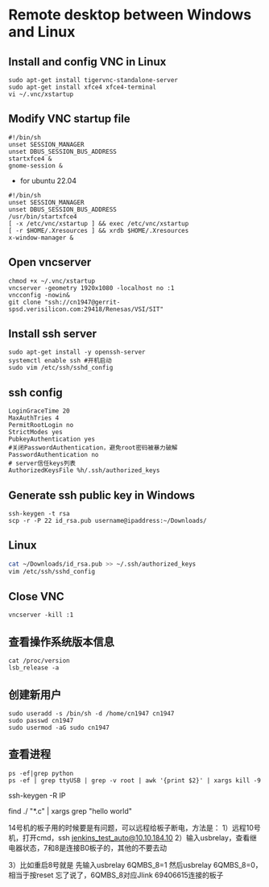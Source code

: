 # Remote desktop between Windows and Linux
## Install and config VNC in Linux
```shell
sudo apt-get install tigervnc-standalone-server
sudo apt-get install xfce4 xfce4-terminal
vi ~/.vnc/xstartup
```
## Modify VNC startup file
``` shell
#!/bin/sh 
unset SESSION_MANAGER
unset DBUS_SESSION_BUS_ADDRESS
startxfce4 &
gnome-session &
```
- for ubuntu 22.04
```shell
#!/bin/sh
unset SESSION_MANAGER
unset DBUS_SESSION_BUS_ADDRESS
/usr/bin/startxfce4
[ -x /etc/vnc/xstartup ] && exec /etc/vnc/xstartup
[ -r $HOME/.Xresources ] && xrdb $HOME/.Xresources
x-window-manager &
```
## Open vncserver
```shell
chmod +x ~/.vnc/xstartup
vncserver -geometry 1920x1080 -localhost no :1
vncconfig -nowin&
git clone "ssh://cn1947@gerrit-spsd.verisilicon.com:29418/Renesas/VSI/SIT"
```
## Install ssh server
```shell
sudo apt-get install -y openssh-server
systemctl enable ssh #开机启动
sudo vim /etc/ssh/sshd_config
```
## ssh config
```shell
LoginGraceTime 20
MaxAuthTries 4
PermitRootLogin no
StrictModes yes
PubkeyAuthentication yes
#关闭PasswordAuthentication，避免root密码被暴力破解
PasswordAuthentication no
# server信任keys列表
AuthorizedKeysFile %h/.ssh/authorized_keys
```
## Generate ssh public key in Windows
```shell
ssh-keygen -t rsa
scp -r -P 22 id_rsa.pub username@ipaddress:~/Downloads/
```
## Linux
```bash
cat ~/Downloads/id_rsa.pub >> ~/.ssh/authorized_keys
vim /etc/ssh/sshd_config
```
## Close VNC
```shell
vncserver -kill :1
```
## **查看**操作**系统版本**信息
```shell
cat /proc/version
lsb_release -a
```
## 创建新用户
 ```shell
sudo useradd -s /bin/sh -d /home/cn1947 cn1947
sudo passwd cn1947
sudo usermod -aG sudo cn1947
```
## 查看进程
```shell 
ps -ef|grep python
ps -ef | grep ttyUSB | grep -v root | awk '{print $2}' | xargs kill -9

```



ssh-keygen -R IP

find ./ "*.c" | xargs grep "hello world"



14号机的板子用的时候要是有问题，可以远程给板子断电，方法是：
1）远程10号机，打开cmd，ssh jenkins_test_auto@10.10.184.10
2）输入usbrelay，查看继电器状态，7和8是连接B0板子的，其他的不要去动

3）比如重启8号就是 先输入usbrelay 6QMBS_8=1 然后usbrelay 6QMBS_8=0，相当于按reset
忘了说了，6QMBS_8对应Jlink 69406615连接的板子







